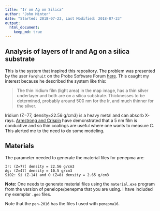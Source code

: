 ```yaml
---
title: "Ir on Ag on Silica"
author: "John Minter"
date: "Started: 2018-07-23, Last Modified: 2018-07-23"
output:
  html_document:
    keep_md: true
---
```




## Analysis of layers of Ir and Ag on a silica substrate

This is the system that inspired this repository. The problem was presented by
the user `Farqhuit` on the Probe Software Forum
[here](http://probesoftware.com/smf/index.php?topic=1104.0). This caught my
interest because he described the system like this:

> The thin iridium film (light area) in the map image, has a thin silver
> underlayer and both are on a silica substrate. Thicknesses to be
> determined, probably around 500 nm for the Ir, and much thinner for the
> silver.

Iridium (Z=77, density=22.56 g/cm3) is a heavy metal and can absorb X-rays.
[Armstrong and Crispin](https://www.cambridge.org/core/journals/microscopy-and-microanalysis/article/ultrathin-iridium-as-a-replacement-coating-for-carbon-in-high-resolution-quantitative-analyses-of-insulating-specimens/E112CCE091EA0D98244C5670186CB24F)
have demonstrated that a 5 nm film is conductive and so thin
coatings are useful where one wants to measure C. This alerted me to the need
to do some modeling.

## Materials

The parameter needed to generate the material files for penepma are:

```
Ir: (Z=77) density = 22.56 g/cm3
Ag: (Z=47) density = 10.5 g/cm3
SiO2: Si (Z-14) and O (Z=8) density = 2.65 g/cm3
```

**Note:** One needs to generate material files using the `material.exe`
program from the version of penelope/penepma that you are using. I have
included my exemplar `.geo` files. 

Note that the `pen-2016` has the files I used with `penepma16`.



